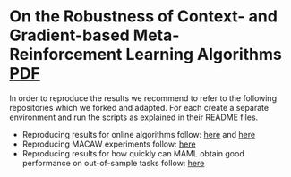 # On the Robustness of Context- and Gradient-based Meta-Reinforcement Learning Algorithms [PDF](Report/Report.pdf)

In order to reproduce the results we recommend to refer to the following repositories which we forked and adapted. For each create a separate environment and run the scripts as explained in their README files.


-  Reproducing results for online algorithms follow: [here](https://github.com/FatjonZOGAJ/ProMP) and [here](https://github.com/FatjonZOGAJ/oyster)
-  Reproducing MACAW experiments follow: [here](https://github.com/RafaelSterzinger/macaw)
-  Reproducing results for how quickly can MAML obtain good performance on out-of-sample tasks follow: [here](https://github.com/RafaelSterzinger/pytorch-maml-rl) 
